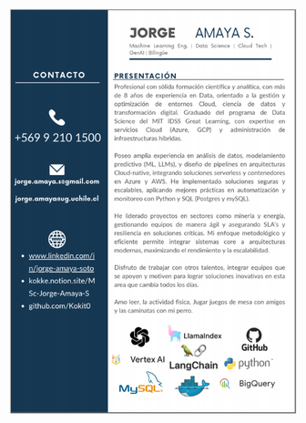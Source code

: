 <p align="center">
  <img src="https://github.com/Kokit0/CV/blob/main/assets/portada_cv_github.png" width="800">
</p>
